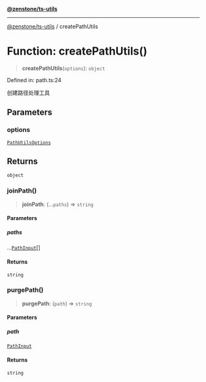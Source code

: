 [**@zenstone/ts-utils**](../README.md)

***

[@zenstone/ts-utils](../globals.md) / createPathUtils

# Function: createPathUtils()

> **createPathUtils**(`options`): `object`

Defined in: path.ts:24

创建路径处理工具

## Parameters

### options

[`PathUtilsOptions`](../type-aliases/PathUtilsOptions.md)

## Returns

`object`

### joinPath()

> **joinPath**: (...`paths`) => `string`

#### Parameters

##### paths

...[`PathInput`](../type-aliases/PathInput.md)[]

#### Returns

`string`

### purgePath()

> **purgePath**: (`path`) => `string`

#### Parameters

##### path

[`PathInput`](../type-aliases/PathInput.md)

#### Returns

`string`

